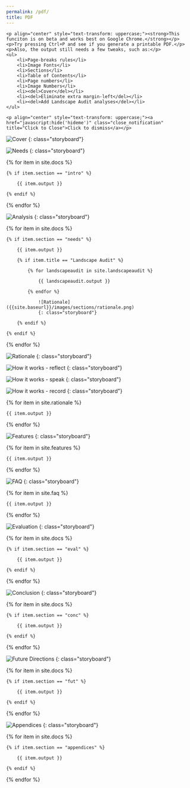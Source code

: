 ```yaml
---
permalink: /pdf/
title: PDF
---
```


<script type="text/javascript" src="/scripts/hideme.js"></script>

<div id='hideme'>
	
	<p align="center" style="text-transform: uppercase;"><strong>This funciton is on beta and works best on Google Chrome.</strong></p>
	<p>Try pressing Ctrl+P and see if you generate a printable PDF.</p>
	<p>Also, the output still needs a few tweaks, such as:</p>
	<ul>
		<li>Page-breaks rules</li>
		<li>Image Fonts</li>
		<li>Sections</li>
		<li>Table of Contents</li>
		<li>Page numbers</li>
		<li>Image Numbers</li>
		<li><del>Cover</del></li>
		<li><del>Eliminate extra margin-left</del></li>
		<li><del>Add Landscape Audit analyses</del></li>
	</ul>

	<p align="center" style="text-transform: uppercase;"><a href="javascript:hide('hideme')" class="close_notification" title="Click to Close">Click to dismiss</a></p>

</div>

![Cover]({{site.baseurl}}/images/doc-cover.png)
{: class="storyboard"}

![Needs]({{site.baseurl}}/images/sections/needs.png)
{: class="storyboard"}

{% for item in site.docs %}

	{% if item.section == "intro" %}

		{{ item.output }}

	{% endif %}

{% endfor %}

![Analysis]({{site.baseurl}}/images/sections/analysis.png)
{: class="storyboard"}

{% for item in site.docs %}

	{% if item.section == "needs" %}

		{{ item.output }}

		{% if item.title == "Landscape Audit" %}

			{% for landscapeaudit in site.landscapeaudit %}
						   
				{{ landscapeaudit.output }}

			{% endfor %}

				![Rationale]({{site.baseurl}}/images/sections/rationale.png)
				{: class="storyboard"}

		{% endif %}

	{% endif %}

{% endfor %}

![Rationale]({{site.baseurl}}/images/sections/rationale.png)
{: class="storyboard"}

![How it works - reflect]({{site.baseurl}}/images/how-it-works/reflect.png)
{: class="storyboard"}

![How it works - speak]({{site.baseurl}}/images/how-it-works/speak.png)
{: class="storyboard"}

![How it works - record]({{site.baseurl}}/images/how-it-works/record.png)
{: class="storyboard"}

{% for item in site.rationale %}

	{{ item.output }}

{% endfor %}

![Features]({{site.baseurl}}/images/sections/features.png)
{: class="storyboard"}

{% for item in site.features %}

	{{ item.output }}

{% endfor %}

![FAQ]({{site.baseurl}}/images/sections/faq.png)
{: class="storyboard"}

{% for item in site.faq %}

	{{ item.output }}

{% endfor %}

![Evaluation]({{site.baseurl}}/images/sections/evaluation.png)
{: class="storyboard"}

{% for item in site.docs %}

	{% if item.section == "eval" %}

		{{ item.output }}

	{% endif %}

{% endfor %}

![Conclusion]({{site.baseurl}}/images/sections/conclusion.png)
{: class="storyboard"}

{% for item in site.docs %}

	{% if item.section == "conc" %}

		{{ item.output }}

	{% endif %}

{% endfor %}

![Future Directions]({{site.baseurl}}/images/sections/future-directions.png)
{: class="storyboard"}

{% for item in site.docs %}

	{% if item.section == "fut" %}

		{{ item.output }}

	{% endif %}

{% endfor %}

![Appendices]({{site.baseurl}}/images/sections/appendices.png)
{: class="storyboard"}

{% for item in site.docs %}

	{% if item.section == "appendices" %}

		{{ item.output }}

	{% endif %}

{% endfor %}

<script type="text/javascript" src="/scripts/findreplaceall.js"></script>